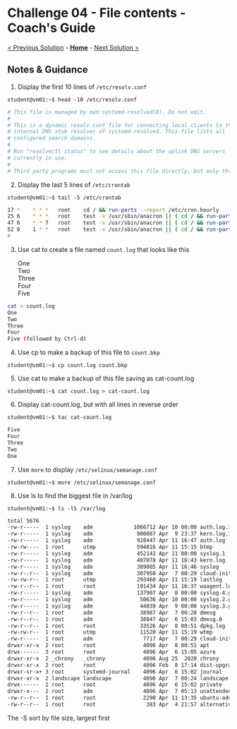 # Challenge 04 - File contents - Coach's Guide 

[< Previous Solution](./Solution-03.md) - **[Home](./README.md)** - [Next Solution >](./Solution-05.md)

## Notes & Guidance
1. Display the first 10 lines of `/etc/resolv.conf`

`student@vm01:~$ head -10 /etc/resolv.conf`

```bash
# This file is managed by man:systemd-resolved(8). Do not edit.
#
# This is a dynamic resolv.conf file for connecting local clients to the
# internal DNS stub resolver of systemd-resolved. This file lists all
# configured search domains.
#
# Run "resolvectl status" to see details about the uplink DNS servers
# currently in use.
#
# Third party programs must not access this file directly, but only through the
```

2. Display the last 5 lines of `/etc/crontab`

`student@vm01:~$ tail -5 /etc/crontab`

```bash
17 *    * * *   root    cd / && run-parts --report /etc/cron.hourly
25 6    * * *   root    test -x /usr/sbin/anacron || ( cd / && run-parts --report /etc/cron.daily )
47 6    * * 7   root    test -x /usr/sbin/anacron || ( cd / && run-parts --report /etc/cron.weekly )
52 6    1 * *   root    test -x /usr/sbin/anacron || ( cd / && run-parts --report /etc/cron.monthly )
#
```

3. Use cat to create a file named `count.log` that looks like this

    One<br>
    Two<br>
    Three<br>
    Four<br>
    Five

```bash
cat > count.log
One
Two
Three
Four
Five (followed by Ctrl-d)
```

4. Use cp to make a backup of this file to `count.bkp`

`student@vm01:~$ cp count.log count.bkp`

5. Use cat to make a backup of this file saving as cat-count.log

`student@vm01:~$ cat count.log > cat-count.log`

6. Display cat-count.log, but with all lines in reverse order 

`student@vm01:~$ tac cat-count.log`

```bash
Five
Four
Three
Two
One
```

7. Use `more` to display `/etc/selinux/semanage.conf`

`student@vm01:~$ more /etc/selinux/semanage.conf`

8. Use ls to find the biggest file in /var/log

`student@vm01:~$ ls -lS /var/log`

```bash
total 5676
-rw-r-----  1 syslog    adm             1066712 Apr 10 00:00 auth.log.1
-rw-r-----  1 syslog    adm              980087 Apr  9 23:37 kern.log.1
-rw-r-----  1 syslog    adm              928447 Apr 11 16:47 auth.log
-rw-rw----  1 root      utmp             594816 Apr 11 15:15 btmp
-rw-r-----  1 syslog    adm              452142 Apr 11 00:00 syslog.1
-rw-r-----  1 syslog    adm              407078 Apr 11 16:43 kern.log
-rw-r-----  1 syslog    adm              389805 Apr 11 16:46 syslog
-rw-r--r--  1 syslog    adm              307950 Apr  7 00:29 cloud-init.log
-rw-rw-r--  1 root      utmp             293460 Apr 11 15:19 lastlog
-rw-r--r--  1 root      root             191434 Apr 11 16:37 waagent.log
-rw-r-----  1 syslog    adm              137907 Apr  8 00:00 syslog.4.gz
-rw-r-----  1 syslog    adm               50636 Apr 10 00:00 syslog.2.gz
-rw-r-----  1 syslog    adm               44039 Apr  9 00:00 syslog.3.gz
-rw-r--r--  1 root      adm               38987 Apr  7 00:28 dmesg
-rw-r--r--  1 root      adm               38847 Apr  6 15:03 dmesg.0
-rw-r--r--  1 root      root              33526 Apr  8 00:51 dpkg.log
-rw-rw-r--  1 root      utmp              11520 Apr 11 15:19 wtmp
-rw-r-----  1 root      adm                7717 Apr  7 00:29 cloud-init-output.log
drwxr-xr-x  2 root      root               4096 Apr  8 00:51 apt
drwx------  3 root      root               4096 Apr  6 15:05 azure
drwxr-xr-x  2 _chrony   _chrony            4096 Aug 25  2020 chrony
drwxr-xr-x  2 root      root               4096 Feb  8 17:14 dist-upgrade
drwxr-sr-x+ 3 root      systemd-journal    4096 Apr  6 15:02 journal
drwxr-xr-x  2 landscape landscape          4096 Apr  7 00:24 landscape
drwx------  2 root      root               4096 Apr  6 15:02 private
drwxr-x---  2 root      adm                4096 Apr  7 05:13 unattended-upgrades
-rw-r--r--  1 root      root               2290 Apr 11 13:35 ubuntu-advantage-timer.log
-rw-r--r--  1 root      root                383 Apr  4 21:57 alternatives.log
```

The -S sort by file size, largest first

